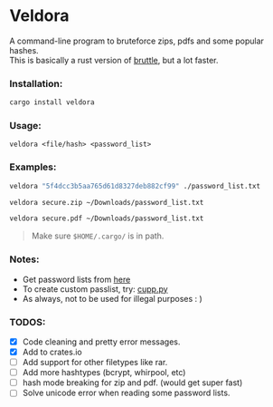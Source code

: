 # Veldora

A command-line program to bruteforce zips, pdfs and some popular hashes.<br />
This is basically a rust version of [bruttle](https://github.com/tamton-aquib/bruttle), but a lot faster.

### Installation:
```sh
cargo install veldora
```

### Usage:
```
veldora <file/hash> <password_list>
```

### Examples:
```sh
veldora "5f4dcc3b5aa765d61d8327deb882cf99" ./password_list.txt

veldora secure.zip ~/Downloads/password_list.txt

veldora secure.pdf ~/Downloads/password_list.txt
```
> Make sure `$HOME/.cargo/` is in path.

### Notes:
* Get password lists from [here](https://github.com/kkrypt0nn/Wordlists)
* To create custom passlist, try: [cupp.py](https://github.com/Mebus/cupp)
* As always, not to be used for illegal purposes  : )

### TODOS:
- [x] Code cleaning and pretty error messages.
- [x] Add to crates.io
- [ ] Add support for other filetypes like rar.
- [ ] Add more hashtypes (bcrypt, whirpool, etc)
- [ ] hash mode breaking for zip and pdf. (would get super fast)
- [ ] Solve unicode error when reading some password lists.
